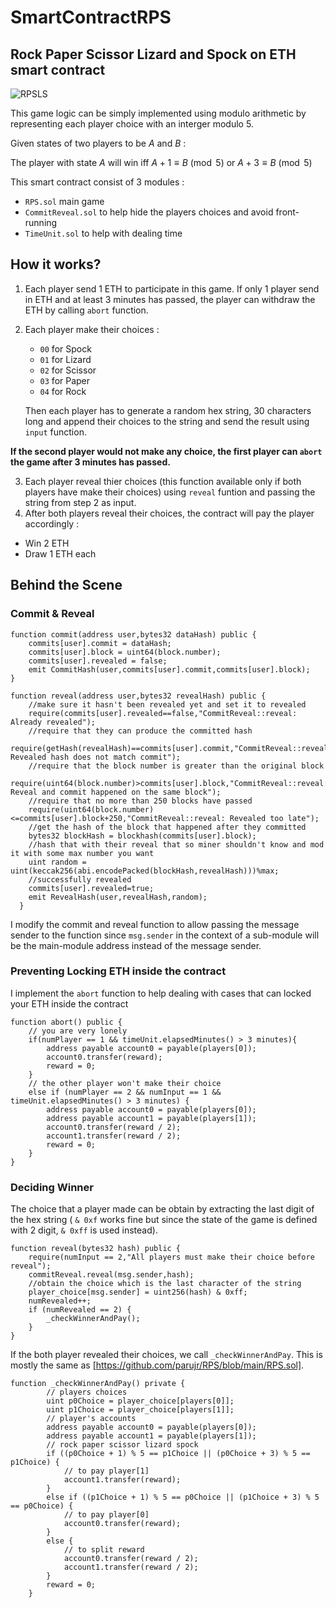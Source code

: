 # SmartContractRPS
## Rock Paper Scissor Lizard and Spock on ETH smart contract
![RPSLS](https://static.wikia.nocookie.net/bigbangtheory/images/7/7d/RPSLS.png/revision/latest?cb=20120822205915)

This game logic can be simply implemented using modulo arithmetic by representing each player choice with an interger modulo 5.

Given states of two players to be $A$ and $B$ :

The player with state $A$ will win iff $A + 1 \equiv B \pmod 5$ or $A + 3 \equiv B  \pmod 5$

This smart contract consist of 3 modules :
- `RPS.sol` main game
- `CommitReveal.sol` to help hide the players choices and avoid front-running
- `TimeUnit.sol` to help with dealing time

## How it works?
1. Each player send 1 ETH to participate in this game. If only 1 player send in ETH and at least 3 minutes has passed, the player can withdraw the ETH by calling `abort` function.
2. Each player make their choices :
   - `00` for Spock
   - `01` for Lizard
   - `02` for Scissor
   - `03` for Paper
   - `04` for Rock
   
   Then each player has to generate a random hex string, 30 characters long and append their choices to the string and send the result using `input` function.

**If the second player would not make any choice, the first player can `abort` the game after 3 minutes has passed.**
 
 3. Each player reveal thier choices (this function available only if both players have make their choices) using `reveal` funtion and passing the string from step 2 as input.
 4. After both players reveal their choices, the contract will pay the player accordingly :
   - Win 2 ETH
   - Draw 1 ETH each

## Behind the Scene
### Commit & Reveal
```Solidity
function commit(address user,bytes32 dataHash) public {
    commits[user].commit = dataHash;
    commits[user].block = uint64(block.number);
    commits[user].revealed = false;
    emit CommitHash(user,commits[user].commit,commits[user].block);
}
```
```Solidity
function reveal(address user,bytes32 revealHash) public {
    //make sure it hasn't been revealed yet and set it to revealed
    require(commits[user].revealed==false,"CommitReveal::reveal: Already revealed");
    //require that they can produce the committed hash
    require(getHash(revealHash)==commits[user].commit,"CommitReveal::reveal: Revealed hash does not match commit");
    //require that the block number is greater than the original block
    require(uint64(block.number)>commits[user].block,"CommitReveal::reveal: Reveal and commit happened on the same block");
    //require that no more than 250 blocks have passed
    require(uint64(block.number)<=commits[user].block+250,"CommitReveal::reveal: Revealed too late");
    //get the hash of the block that happened after they committed
    bytes32 blockHash = blockhash(commits[user].block);
    //hash that with their reveal that so miner shouldn't know and mod it with some max number you want
    uint random = uint(keccak256(abi.encodePacked(blockHash,revealHash)))%max;
    //successfully revealed
    commits[user].revealed=true;
    emit RevealHash(user,revealHash,random);
  }
```
I modify the commit and reveal function to allow passing the message sender to the function since `msg.sender` in the context of a sub-module will be the main-module address instead of the message sender.

### Preventing Locking ETH inside the contract
I implement the `abort` function to help dealing with cases that can locked your ETH inside the contract
```Solidity
function abort() public {
    // you are very lonely
    if(numPlayer == 1 && timeUnit.elapsedMinutes() > 3 minutes){
        address payable account0 = payable(players[0]);
        account0.transfer(reward); 
        reward = 0;
    }
    // the other player won't make their choice
    else if (numPlayer == 2 && numInput == 1 && timeUnit.elapsedMinutes() > 3 minutes) {
        address payable account0 = payable(players[0]);
        address payable account1 = payable(players[1]);
        account0.transfer(reward / 2);
        account1.transfer(reward / 2); 
        reward = 0;
    }
}
```
### Deciding Winner
The choice that a player made can be obtain by extracting the last digit of the hex string ( `& 0xf` works fine but since the state of the game is defined with 2 digit, `& 0xff` is used instead).
```Solidity
function reveal(bytes32 hash) public {
    require(numInput == 2,"All players must make their choice before reveal");
    commitReveal.reveal(msg.sender,hash);
    //obtain the choice which is the last character of the string
    player_choice[msg.sender] = uint256(hash) & 0xff;
    numRevealed++;
    if (numRevealed == 2) {
        _checkWinnerAndPay();
    }
}
```
If the both player revealed their choices, we call `_checkWinnerAndPay`. This is mostly the same as [https://github.com/parujr/RPS/blob/main/RPS.sol]. 
```Solidity
function _checkWinnerAndPay() private {
        // players choices
        uint p0Choice = player_choice[players[0]];
        uint p1Choice = player_choice[players[1]];
        // player's accounts
        address payable account0 = payable(players[0]);
        address payable account1 = payable(players[1]);
        // rock paper scissor lizard spock
        if ((p0Choice + 1) % 5 == p1Choice || (p0Choice + 3) % 5 == p1Choice) {
            // to pay player[1]
            account1.transfer(reward);
        }
        else if ((p1Choice + 1) % 5 == p0Choice || (p1Choice + 3) % 5 == p0Choice) {
            // to pay player[0]
            account0.transfer(reward);    
        }
        else {
            // to split reward
            account0.transfer(reward / 2);
            account1.transfer(reward / 2);
        }
        reward = 0;
    }
```
